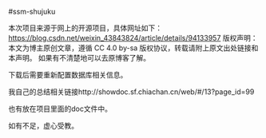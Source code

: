 #ssm-shujuku

本次项目来源于网上的开源项目，具体网址如下：<https://blog.csdn.net/weixin_43843824/article/details/94133957>
版权声明：本文为博主原创文章，遵循 CC 4.0 by-sa 版权协议，转载请附上原文出处链接和本声明。
如果有不清楚地可以去原博客了解。

下载后需要重新配置数据库相关信息。

我自己的总结相关链接http://showdoc.sf.chiachan.cn/web/#/13?page_id=99

也有放在项目里面的doc文件中。

如有不足，虚心受教。